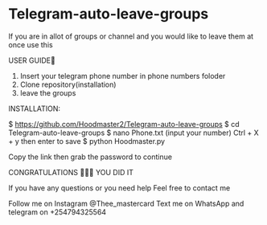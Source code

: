 # Telegram-auto-leave-groups
If you are in allot of groups or channel and you would like to leave them at once use this

USER GUIDE👣
1) Insert your telegram phone number in phone numbers foloder
2) Clone repository(installation)
3) leave the groups

INSTALLATION:

$ https://github.com/Hoodmaster2/Telegram-auto-leave-groups
$ cd Telegram-auto-leave-groups
$ nano Phone.txt
(input your number)
Ctrl + X + y then enter to save
$ python Hoodmaster.py

Copy the link then grab the password to continue

CONGRATULATIONS 🎉🎉👏 YOU DID IT

If you have any questions or you need help
Feel free to contact me

Follow me on Instagram @Thee_mastercard
Text me on WhatsApp and telegram on +254794325564



 

